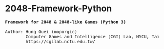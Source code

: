 # 2048-Framework-Python
<pre>
<b>Framework for 2048 & 2048-like Games (Python 3)</b>

Author: Hung Guei (moporgic)
        Computer Games and Intelligence (CGI) Lab, NYCU, Taiwan
        https://cgilab.nctu.edu.tw/
</pre>